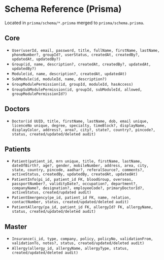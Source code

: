 # Schema Reference (Prisma)

Located in `prisma/schema/*.prisma` merged to `prisma/schema.prisma`.

## Core
- `User(userId, email, password, title, fullName, firstName, lastName, phoneNumber?, groupId?, userStatus, createdAt, createdBy?, updatedAt, updatedBy?)`
- `Group(id, name, description?, createdAt, createdBy?, updatedAt, updatedBy?)`
- `Module(id, name, description?, createdAt, updatedAt)`
- `SubModule(id, moduleId, name, description?)`
- `GroupModulePermission(id, groupId, moduleId, hasAccess)`
- `GroupSubModulePermission(id, groupId, subModuleId, allowed, groupModulePermissionId?)`

## Doctors
- `Doctor(id UUID, title, firstName, lastName, dob, email unique, licenceNo unique, degree, specialty, timeBlock?, displayName, displayColor, address?, area?, city?, state?, country?, pincode?, status, created/updated/deleted audit)`

## Patients
- `Patient(patient_id, mrn unique, title, firstName, lastName, dateOfBirth?, age?, gender, mobileNumber, address, area, city, state, country, pincode, aadhar?, referalSource?, comments?, activeStatus, createdBy, updatedBy, createdAt, updatedAt)`
- `PatientInfo(pi_id, patient_id FK, bloodGroup, overseas, passportNumber?, validityDate?, occupation?, department?, companyName?, designation?, employeeCode?, primaryDoctorId?, activeStatus, created/updated audit)`
- `PatientEmergency(pe_id, patient_id FK, name, relation, contactNumber, status, created/updated/deleted audit)`
- `PatientAllergy(pa_id, patient_id FK, allergyId? FK, allergyName, status, created/updated/deleted audit)`

## Master
- `Insurance(i_id, type, company, policy, policyNo, validationFrom, validationTo, notes?, status, created/updated/deleted audit)`
- `Allergy(allergy_id, allergyName, allergyType, status, created/updated/deleted audit)`
